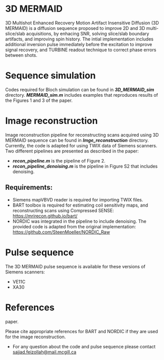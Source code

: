 # 3D MERMAID
3D Multishot Enhanced Recovery Motion Artifact Insensitive Diffusion (3D MERMAID) is a diffusion sequence proposed to improve 2D and 3D multi-slice/slab acquisitions, by enhacing SNR, solving slice/slab boundary artifacts, and improving spin history. The intial implementation includes additional inversion pulse immediately before the excitation to improve signal recovery, and TURBINE readout technique to correct phase errors between shots.
# Sequence simulation
Codes required for Bloch simulation can be found in ***3D_MERMAID_sim*** directory.
***MERMAID_sim.m*** includes examples that reproduces results of the Figures 1 and 3 of the paper.
# Image reconstruction
Image reconstruction pipeline for reconstructing scans acquired using 3D MERMAID sequence can be found in ***Imge_reconstruction*** directory. Currently, the code is adapted for using TWIX data of Siemens scanners.
Two different pipelines are presented as described in the paper:
* ***recon_pipeline.m*** is the pipeline of Figure 2.
* ***recon_pipeline_denoising.m*** is the pipeline in Figure S2 that includes denoising.
## Requirements:
* Siemens mapVBVD reader is required for importing TWIX files.
* BART toolbox is required for estimating coil sensitivity maps, and reconstructing scans using Compressed SENSE:
https://mrirecon.github.io/bart/
* NORDIC was integrated in the pipeline to include denoising. The provided code is adapted from the original implementation:
https://github.com/SteenMoeller/NORDIC_Raw
# Pulse sequence
The 3D MERMAID pulse sequence is available for these versions of Siemens scanners:
* VE11C
* XA30

# References
paper.

Please cite appropriate references for BART and NORDIC if they are used for the image reconstruction.

* For any question about the code and pulse sequence please contact sajjad.feizollah@mail.mcgill.ca
